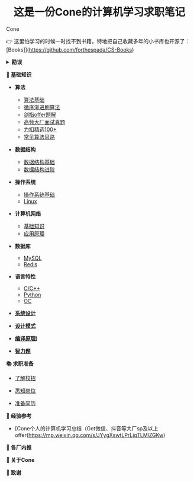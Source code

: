 <p id="CS指南"></p>

<h1 align="center">这是一份Cone的计算机学习求职笔记</h1>
<div align="left>
Cone在校招求职路上以及学习路上走过很多坑，本着开源的精神把自己一路上的总结开源给大家，一起共勉学习。
📚 献给求职者、初学者的一份基础知识总结，包括C/C++语言、常见数据结构算法、操作系统、数据库、计算机网络、编译原理等知识总结。

</div>

👉 该资料适用于**校招求职应届生**以及在校初学者们**** 作者：[Cone](doc/aboutMe/aboutMe.md#关于Cone)

👉 这里怕学习的时候一时找不到书籍，特地把自己收藏多年的小书库也开源了：[Books]](https://github.com/forthespada/CS-Books)

<b><details><summary>勘误</summary></b>

本人水平有限，本站内容如有错误，欢迎提交 **[issue](https://github.com/zhangchione/CS-Guide/issues)**，一起学习进步。

</details>

**🍵 基础知识**

- **算法**
  - [算法基础](doc/algorithm/算法基础.md)
  - [循序渐进刷算法](doc/algorithm/循序渐进刷算法.md)
  - [剑指offer题解](doc/algorithm/剑指offer题解.md)
  - [高频大厂面试真题](doc/algorithm/高频大厂面试真题.md)
  - [力扣精选100+](doc/algorithm/力扣精选100+.md)
  - [常见算法思路](doc/algorith/常见算法思路.md)

- **数据结构**
  - [数据结构基础](doc/dataStruct/数据结构基础.md)
  - [数据结构进阶](doc/algorithm/数据结构进阶.md)

- **操作系统**
  - [操作系统基础](doc/os/操作系统基础.md)
  - [Linux](doc/os/Linux.md)


- **计算机网络**
  - [基础知识](doc/net/基础知识.md)
  - [应用原理](doc/net/应用原理.md)


- **数据库**
  - [MySQL](doc/database/MySQL.md)
  - [Redis](doc/database/Redis.md)

- **语言特性**
  - [C/C++](doc/language/C++.md)
  - [Python](doc/language/Python.md)
  - [OC](doc/language/OC.md)

- **[系统设计](doc/系统设计.md)**
- **[设计模式](doc/设计模式.md)**
- **[编译原理](doc/编译原理.md))**
- **[智力题](doc/智力题.md)**

**📚 求职准备**
- [了解校招](doc/prepare/了解校招.md)

- [悉知岗位](doc/prepare/悉知岗位.md)

- [准备简历](doc/prepare/准备简历.md)

**🦋 经验参考**
- [Cone个人的计算机学习总结（Get微信、抖音等大厂sp及以上offer(https://mp.weixin.qq.com/s/JYygXswtLPrLjqTLMlZGKw)

**🔨 各厂内推**

**🐼 关于Cone**

**🏅 致谢**

